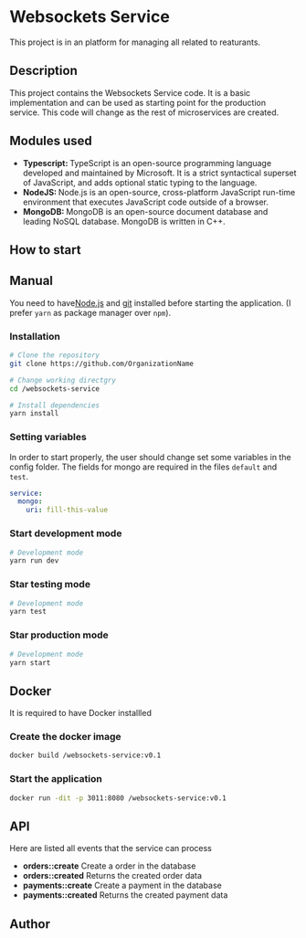 #  Websockets Service

This project is in an platform for managing all related to reaturants.

## Description

This project contains the Websockets Service code. It is a basic implementation and can be used as starting point for the production service. This code will change as the rest of microservices are created.

## Modules used

- <b>Typescript: </b>TypeScript is an open-source programming language developed and maintained by Microsoft. It is a strict syntactical superset of JavaScript, and adds optional static typing to the language.
- <b>NodeJS: </b> Node.js is an open-source, cross-platform JavaScript run-time environment that executes JavaScript code outside of a browser.
- <b>MongoDB: </b> MongoDB is an open-source document database and leading NoSQL database. MongoDB is written in C++.

## How to start

## Manual

You need to have[Node.js](https://nodejs.org) and [git](https://git-scm.com/) installed before starting the application. (I prefer `yarn` as package manager over `npm`).

### Installation

```sh
# Clone the repository
git clone https://github.com/OrganizationName

# Change working directgry
cd /websockets-service

# Install dependencies
yarn install
```

### Setting variables

In order to start properly, the user should change set some variables in the config folder. The fields for mongo are required in the files `default` and `test`.

```yaml
service:
  mongo:
    uri: fill-this-value
```

### Start development mode

```sh
# Development mode
yarn run dev
```

### Star testing mode

```sh
# Development mode
yarn test
```

### Star production mode

```sh
# Development mode
yarn start
```

## Docker

It is required to have Docker installled

### Create the docker image

```bash
docker build /websockets-service:v0.1
```

### Start the application

```bash
docker run -dit -p 3011:8080 /websockets-service:v0.1
```

## API

Here are listed all events that the service can process

- <b>orders::create</b> Create a order in the database
- <b>orders::created</b> Returns the created order data
- <b>payments::create</b> Create a payment in the database
- <b>payments::created</b> Returns the created payment data

## Author
